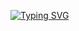 [![Typing SVG](https://readme-typing-svg.herokuapp.com?color=%2336BCF7&lines=Hello+I'm+Aslan+DevOps+engineer)](https://git.io/typing-svg)
